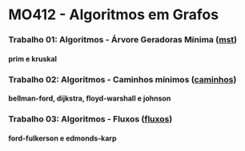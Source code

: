 # MO412 - Algoritmos em Grafos
### Trabalho 01: Algoritmos - Árvore Geradoras Mínima ([mst](https://www.ic.unicamp.br/~eduardo/2019_S1_mo412/mst.pdf))
#### prim e kruskal
### Trabalho 02: Algoritmos - Caminhos mínimos ([caminhos](https://www.ic.unicamp.br/~eduardo/2019_S1_mo412/caminhos.pdf))
#### bellman-ford, dijkstra, floyd-warshall e johnson
### Trabalho 03: Algoritmos - Fluxos ([fluxos](https://www.ic.unicamp.br/~eduardo/2019_S1_mo412/fluxos.pdf))
#### ford-fulkerson e edmonds-karp

